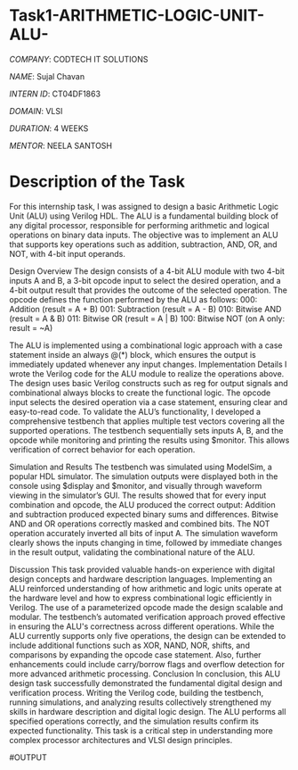 # Task1-ARITHMETIC-LOGIC-UNIT-ALU-


*COMPANY*: CODTECH IT SOLUTIONS 

*NAME*: Sujal Chavan

*INTERN ID*: CT04DF1863

*DOMAIN*: VLSI

*DURATION*: 4 WEEKS

*MENTOR*: NEELA SANTOSH

# Description of the Task

For this internship task, I was assigned to design a basic Arithmetic Logic Unit (ALU) using Verilog HDL. The ALU is a fundamental building block of any digital processor, responsible for performing arithmetic and logical operations on binary data inputs. The objective was to implement an ALU that supports key operations such as addition, subtraction, AND, OR, and NOT, with 4-bit input operands.

Design Overview
The design consists of a 4-bit ALU module with two 4-bit inputs A and B, a 3-bit opcode input to select the desired operation, and a 4-bit output result that provides the outcome of the selected operation. The opcode defines the function performed by the ALU as follows:
000: Addition (result = A + B)
001: Subtraction (result = A - B)
010: Bitwise AND (result = A & B)
011: Bitwise OR (result = A | B)
100: Bitwise NOT (on A only: result = ~A)

The ALU is implemented using a combinational logic approach with a case statement inside an always @(*) block, which ensures the output is immediately updated whenever any input changes.
Implementation Details
I wrote the Verilog code for the ALU module to realize the operations above. The design uses basic Verilog constructs such as reg for output signals and combinational always blocks to create the functional logic. The opcode input selects the desired operation via a case statement, ensuring clear and easy-to-read code.
To validate the ALU’s functionality, I developed a comprehensive testbench that applies multiple test vectors covering all the supported operations. The testbench sequentially sets inputs A, B, and the opcode while monitoring and printing the results using $monitor. This allows verification of correct behavior for each operation.

Simulation and Results
The testbench was simulated using ModelSim, a popular HDL simulator. The simulation outputs were displayed both in the console using $display and $monitor, and visually through waveform viewing in the simulator’s GUI.
The results showed that for every input combination and opcode, the ALU produced the correct output:
Addition and subtraction produced expected binary sums and differences.
Bitwise AND and OR operations correctly masked and combined bits.
The NOT operation accurately inverted all bits of input A.
The simulation waveform clearly shows the inputs changing in time, followed by immediate changes in the result output, validating the combinational nature of the ALU.

Discussion
This task provided valuable hands-on experience with digital design concepts and hardware description languages. Implementing an ALU reinforced understanding of how arithmetic and logic units operate at the hardware level and how to express combinational logic efficiently in Verilog.
The use of a parameterized opcode made the design scalable and modular. The testbench’s automated verification approach proved effective in ensuring the ALU's correctness across different operations.
While the ALU currently supports only five operations, the design can be extended to include additional functions such as XOR, NAND, NOR, shifts, and comparisons by expanding the opcode case statement. Also, further enhancements could include carry/borrow flags and overflow detection for more advanced arithmetic processing.
Conclusion
In conclusion, this ALU design task successfully demonstrated the fundamental digital design and verification process. Writing the Verilog code, building the testbench, running simulations, and analyzing results collectively strengthened my skills in hardware description and digital logic design. The ALU performs all specified operations correctly, and the simulation results confirm its expected functionality. This task is a critical step in understanding more complex processor architectures and VLSI design principles.

#OUTPUT

